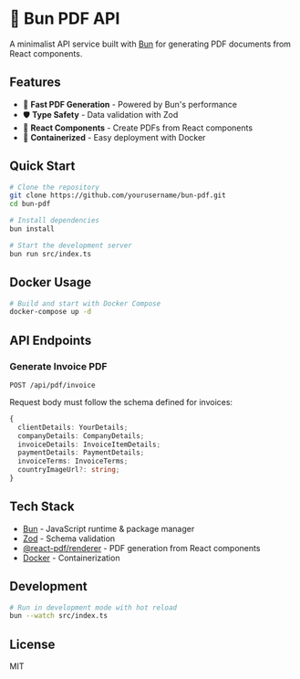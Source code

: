 # 📄 Bun PDF API

A minimalist API service built with [Bun](https://bun.sh) for generating PDF documents from React components.

## Features

- 🚀 **Fast PDF Generation** - Powered by Bun's performance
- 🛡️ **Type Safety** - Data validation with Zod
- 🧩 **React Components** - Create PDFs from React components
- 🐳 **Containerized** - Easy deployment with Docker

## Quick Start

```bash
# Clone the repository
git clone https://github.com/yourusername/bun-pdf.git
cd bun-pdf

# Install dependencies
bun install

# Start the development server
bun run src/index.ts
```

## Docker Usage

```bash
# Build and start with Docker Compose
docker-compose up -d
```

## API Endpoints

### Generate Invoice PDF

```
POST /api/pdf/invoice
```

Request body must follow the schema defined for invoices:

```typescript
{
  clientDetails: YourDetails;
  companyDetails: CompanyDetails;
  invoiceDetails: InvoiceItemDetails;
  paymentDetails: PaymentDetails;
  invoiceTerms: InvoiceTerms;
  countryImageUrl?: string;
}
```

## Tech Stack

- [Bun](https://bun.sh) - JavaScript runtime & package manager
- [Zod](https://zod.dev) - Schema validation
- [@react-pdf/renderer](https://react-pdf.org) - PDF generation from React components
- [Docker](https://www.docker.com) - Containerization

## Development

```bash
# Run in development mode with hot reload
bun --watch src/index.ts
```

## License

MIT
